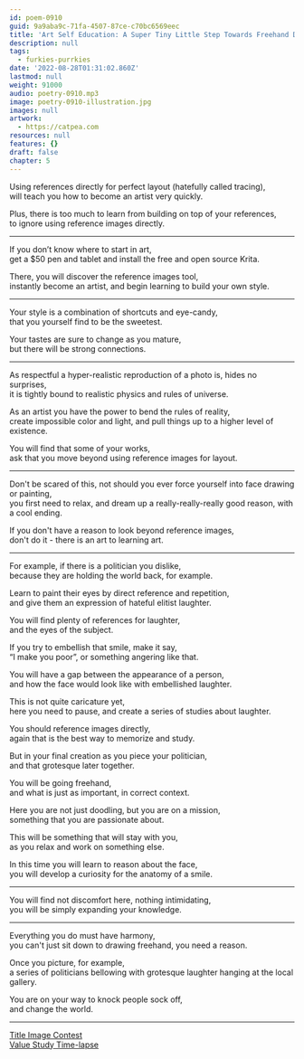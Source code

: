 ```yaml
---
id: poem-0910
guid: 9a9aba9c-71fa-4507-87ce-c70bc6569eec
title: 'Art Self Education: A Super Tiny Little Step Towards Freehand Drawing'
description: null
tags:
  - furkies-purrkies
date: '2022-08-28T01:31:02.860Z'
lastmod: null
weight: 91000
audio: poetry-0910.mp3
image: poetry-0910-illustration.jpg
images: null
artwork:
  - https://catpea.com
resources: null
features: {}
draft: false
chapter: 5
---
```


Using references directly for perfect layout (hatefully called tracing),\
will teach you how to become an artist very quickly.

Plus, there is too much to learn from building on top of your references,\
to ignore using reference images directly.

---

If you don’t know where to start in art,\
get a $50 pen and tablet and install the free and open source Krita.

There, you will discover the reference images tool,\
instantly become an artist, and begin learning to build your own style.

---

Your style is a combination of shortcuts and eye-candy,\
that you yourself find to be the sweetest.

Your tastes are sure to change as you mature,\
but there will be strong connections.

---

As respectful a hyper-realistic reproduction of a photo is, hides no surprises,\
it is tightly bound to realistic physics and rules of universe.

As an artist you have the power to bend the rules of reality,\
create impossible color and light, and pull things up to a higher level of existence.

You will find that some of your works,\
ask that you move beyond using reference images for layout.

---

Don't be scared of this, not should you ever force yourself into face drawing or painting,\
you first need to relax, and dream up a really-really-really good reason, with a cool ending.

If you don't have a reason to look beyond reference images,\
don't do it - there is an art to learning art.

---

For example, if there is a politician you dislike,\
because they are holding the world back, for example.

Learn to paint their eyes by direct reference and repetition,\
and give them an expression of hateful elitist laughter.

You will find plenty of references for laughter,\
and the eyes of the subject.

If you try to embellish that smile, make it say,\
“I make you poor”, or something angering like that.

You will have a gap between the appearance of a person,\
and how the face would look like with embellished laughter.

This is not quite caricature yet,\
here you need to pause, and create a series of studies about laughter.

You should reference images directly,\
again that is the best way to memorize and study.

But in your final creation as you piece your politician,\
and that grotesque later together.

You will be going freehand,\
and what is just as important, in correct context.

Here you are not just doodling, but you are on a mission,\
something that you are passionate about.

This will be something that will stay with you,\
as you relax and work on something else.

In this time you will learn to reason about the face,\
you will develop a curiosity for the anatomy of a smile.

---

You will find not discomfort here, nothing intimidating,\
you will be simply expanding your knowledge.

---

Everything you do must have harmony,\
you can't just sit down to drawing freehand, you need a reason.

Once you picture, for example,\
a series of politicians bellowing with grotesque laughter hanging at the local gallery.

You are on your way to knock people sock off,\
and change the world.

---

[Title Image Contest](https://www.reddit.com/r/redditgetsdrawn/comments/wud87a/this_is_me/ilxs5lt/?context=3)\
[Value Study Time-lapse](https://youtu.be/BzOi8agsrqA)
